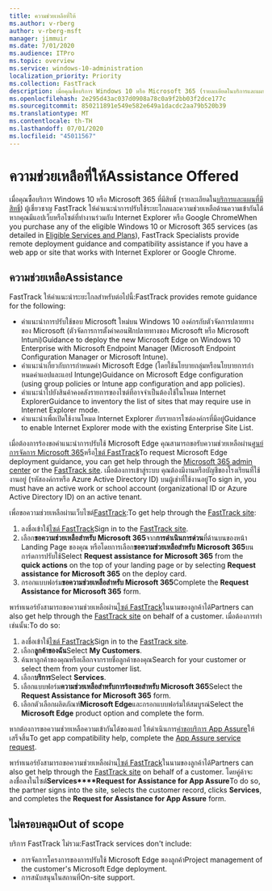 ```yaml
---
title: ความช่วยเหลือที่ให้
ms.author: v-rberg
author: v-rberg-msft
manager: jimmuir
ms.date: 7/01/2020
ms.audience: ITPro
ms.topic: overview
ms.service: windows-10-administration
localization_priority: Priority
ms.collection: FastTrack
description: เมื่อคุณซื้อบริการ Windows 10 หรือ Microsoft 365 (รายละเอียดในบริการและแผนที่มีสิทธิ์) FastTrack Specialists จะให้คําแนะนําการปรับใช้ระยะไกลและความช่วยเหลือด้านความเข้ากันได้หากคุณมีแอปเว็บหรือเว็บไซต์ที่ทํางานร่วมกับ Internet Explorer หรือ Google Chrome
ms.openlocfilehash: 2e295d43ac037d0908a78c0a9f2bb03f2dce177c
ms.sourcegitcommit: 850211891e549e582e649a1dacdc2aa79b520b39
ms.translationtype: MT
ms.contentlocale: th-TH
ms.lasthandoff: 07/01/2020
ms.locfileid: "45011567"
---
```

# <a name="assistance-offered"></a><span data-ttu-id="637aa-103">ความช่วยเหลือที่ให้</span><span class="sxs-lookup"><span data-stu-id="637aa-103">Assistance Offered</span></span>

<span data-ttu-id="637aa-104">เมื่อคุณซื้อบริการ Windows 10 หรือ Microsoft 365 ที่มีสิทธิ์ (รายละเอียดใน[บริการและแผนที่มีสิทธิ์](M365-eligible-services-and-plans.md)) ผู้เชี่ยวชาญ FastTrack ให้คําแนะนําการปรับใช้ระยะไกลและความช่วยเหลือด้านความเข้ากันได้หากคุณมีแอปเว็บหรือไซต์ที่ทํางานร่วมกับ Internet Explorer หรือ Google Chrome</span><span class="sxs-lookup"><span data-stu-id="637aa-104">When you purchase any of the eligible Windows 10 or Microsoft 365 services (as detailed in [Eligible Services and Plans](M365-eligible-services-and-plans.md)), FastTrack Specialists provide remote deployment guidance and compatibility assistance if you have a web app or site that works with Internet Explorer or Google Chrome.</span></span> 

## <a name="assistance"></a><span data-ttu-id="637aa-105">ความช่วยเหลือ</span><span class="sxs-lookup"><span data-stu-id="637aa-105">Assistance</span></span>

<span data-ttu-id="637aa-106">FastTrack ให้คําแนะนําระยะไกลสําหรับต่อไปนี้:</span><span class="sxs-lookup"><span data-stu-id="637aa-106">FastTrack provides remote guidance for the following:</span></span>
- <span data-ttu-id="637aa-107">คําแนะนําการปรับใช้ขอบ Microsoft ใหม่บน Windows 10 องค์กรกับตัวจัดการปลายทางของ Microsoft (ตัวจัดการการตั้งค่าคอนฟิกปลายทางของ Microsoft หรือ Microsoft Intuni)</span><span class="sxs-lookup"><span data-stu-id="637aa-107">Guidance to deploy the new Microsoft Edge on Windows 10 Enterprise with Microsoft Endpoint Manager (Microsoft Endpoint Configuration Manager or Microsoft Intune).</span></span>
- <span data-ttu-id="637aa-108">คําแนะนําเกี่ยวกับการกําหนดค่า Microsoft Edge (โดยใช้นโยบายกลุ่มหรือนโยบายการกําหนดค่าแอปและแอป Intunge)</span><span class="sxs-lookup"><span data-stu-id="637aa-108">Guidance on Microsoft Edge configuration (using group policies or Intune app configuration and app policies).</span></span>
- <span data-ttu-id="637aa-109">คําแนะนําไปยังสินค้าคงคลังรายการของไซต์ที่อาจจําเป็นต้องใช้ในโหมด Internet Explorer</span><span class="sxs-lookup"><span data-stu-id="637aa-109">Guidance to inventory the list of sites that may require use in Internet Explorer mode.</span></span>
- <span data-ttu-id="637aa-110">คําแนะนําเพื่อเปิดใช้งานโหมด Internet Explorer กับรายการไซต์องค์กรที่มีอยู่</span><span class="sxs-lookup"><span data-stu-id="637aa-110">Guidance to enable Internet Explorer mode with the existing Enterprise Site List.</span></span>

<span data-ttu-id="637aa-111">เมื่อต้องการร้องขอคําแนะนําการปรับใช้ Microsoft Edge คุณสามารถขอรับความช่วยเหลือผ่าน[ศูนย์การจัดการ Microsoft 365](https://go.microsoft.com/fwlink/?linkid=2032704)หรือ[ไซต์ FastTrack](https://go.microsoft.com/fwlink/?linkid=780698)</span><span class="sxs-lookup"><span data-stu-id="637aa-111">To request Microsoft Edge deployment guidance, you can get help through the [Microsoft 365 admin center](https://go.microsoft.com/fwlink/?linkid=2032704) or the [FastTrack site](https://go.microsoft.com/fwlink/?linkid=780698).</span></span> <span data-ttu-id="637aa-112">เมื่อต้องการเข้าสู่ระบบ คุณต้องมีงานหรือบัญชีของโรงเรียนที่ใช้งานอยู่ (รหัสองค์กรหรือ Azure Active Directory ID) บนผู้เช่าที่ใช้งานอยู่</span><span class="sxs-lookup"><span data-stu-id="637aa-112">To sign in, you must have an active work or school account (organizational ID or Azure Active Directory ID) on an active tenant.</span></span> 

<span data-ttu-id="637aa-113">เพื่อขอความช่วยเหลือผ่านเว็บไซต์[FastTrack](https://go.microsoft.com/fwlink/?linkid=780698):</span><span class="sxs-lookup"><span data-stu-id="637aa-113">To get help through the [FastTrack site](https://go.microsoft.com/fwlink/?linkid=780698):</span></span> 
1.    <span data-ttu-id="637aa-114">ลงชื่อเข้าใช้[ไซต์ FastTrack](https://go.microsoft.com/fwlink/?linkid=780698)</span><span class="sxs-lookup"><span data-stu-id="637aa-114">Sign in to the [FastTrack site](https://go.microsoft.com/fwlink/?linkid=780698).</span></span> 
2.    <span data-ttu-id="637aa-115">เลือก**ขอความช่วยเหลือสําหรับ Microsoft 365**จาก**การดําเนินการด่วน**ที่ด้านบนของหน้า Landing Page ของคุณ หรือโดยการเลือก**ขอความช่วยเหลือสําหรับ Microsoft 365**บนการ์ดการปรับใช้</span><span class="sxs-lookup"><span data-stu-id="637aa-115">Select **Request assistance for Microsoft 365** from the **quick actions** on the top of your landing page or by selecting **Request assistance for Microsoft 365** on the deploy card.</span></span>
3.    <span data-ttu-id="637aa-116">กรอกแบบฟอร์ม**ขอความช่วยเหลือสําหรับ Microsoft 365**</span><span class="sxs-lookup"><span data-stu-id="637aa-116">Complete the **Request Assistance for Microsoft 365** form.</span></span>
  
<span data-ttu-id="637aa-117">พาร์ทเนอร์ยังสามารถขอความช่วยเหลือผ่าน[ไซต์ FastTrack](https://go.microsoft.com/fwlink/?linkid=780698)ในนามของลูกค้าได้</span><span class="sxs-lookup"><span data-stu-id="637aa-117">Partners can also get help through the [FastTrack site](https://go.microsoft.com/fwlink/?linkid=780698) on behalf of a customer.</span></span> <span data-ttu-id="637aa-118">เมื่อต้องการทําเช่นนั้น:</span><span class="sxs-lookup"><span data-stu-id="637aa-118">To do so:</span></span>
1.    <span data-ttu-id="637aa-119">ลงชื่อเข้าใช้[ไซต์ FastTrack](https://go.microsoft.com/fwlink/?linkid=780698)</span><span class="sxs-lookup"><span data-stu-id="637aa-119">Sign in to the [FastTrack site](https://go.microsoft.com/fwlink/?linkid=780698).</span></span> 
2.    <span data-ttu-id="637aa-120">เลือก**ลูกค้าของฉัน**</span><span class="sxs-lookup"><span data-stu-id="637aa-120">Select **My Customers**.</span></span>
3.    <span data-ttu-id="637aa-121">ค้นหาลูกค้าของคุณหรือเลือกจากรายชื่อลูกค้าของคุณ</span><span class="sxs-lookup"><span data-stu-id="637aa-121">Search for your customer or select them from your customer list.</span></span>
4.    <span data-ttu-id="637aa-122">เลือก**บริการ**</span><span class="sxs-lookup"><span data-stu-id="637aa-122">Select **Services**.</span></span>
5.    <span data-ttu-id="637aa-123">เลือกแบบฟอร์ม**ความช่วยเหลือสําหรับการร้องขอสําหรับ Microsoft 365**</span><span class="sxs-lookup"><span data-stu-id="637aa-123">Select the **Request Assistance for Microsoft 365** form.</span></span>
6.    <span data-ttu-id="637aa-124">เลือกตัวเลือกผลิตภัณฑ์**Microsoft Edge**และกรอกแบบฟอร์มให้สมบูรณ์</span><span class="sxs-lookup"><span data-stu-id="637aa-124">Select the **Microsoft Edge** product option and complete the form.</span></span>
 
<span data-ttu-id="637aa-125">หากต้องการขอความช่วยเหลือความเข้ากันได้ของแอป ให้ดําเนินการ[คําขอบริการ App Assure](https://go.microsoft.com/fwlink/?linkid=2022721)ให้เสร็จสิ้น</span><span class="sxs-lookup"><span data-stu-id="637aa-125">To get app compatibility help, complete the [App Assure service request](https://go.microsoft.com/fwlink/?linkid=2022721).</span></span>

<span data-ttu-id="637aa-126">พาร์ทเนอร์ยังสามารถขอความช่วยเหลือผ่าน[ไซต์ FastTrack](https://go.microsoft.com/fwlink/?linkid=780698)ในนามของลูกค้าได้</span><span class="sxs-lookup"><span data-stu-id="637aa-126">Partners can also get help through the [FastTrack site](https://go.microsoft.com/fwlink/?linkid=780698) on behalf of a customer.</span></span> <span data-ttu-id="637aa-127">โดยคู่ค้าจะลงชื่อลงในไซต์**Services\*\*\*\*Request for Assistance for App Assure**</span><span class="sxs-lookup"><span data-stu-id="637aa-127">To do so, the partner signs into the site, selects the customer record, clicks **Services**, and completes the **Request for Assistance for App Assure** form.</span></span>

## <a name="out-of-scope"></a><span data-ttu-id="637aa-128">ไม่ครอบคลุม</span><span class="sxs-lookup"><span data-stu-id="637aa-128">Out of scope</span></span>

<span data-ttu-id="637aa-129">บริการ FastTrack ไม่รวม:</span><span class="sxs-lookup"><span data-stu-id="637aa-129">FastTrack services don't include:</span></span>
- <span data-ttu-id="637aa-130">การจัดการโครงการของการปรับใช้ Microsoft Edge ของลูกค้า</span><span class="sxs-lookup"><span data-stu-id="637aa-130">Project management of the customer's Microsoft Edge deployment.</span></span>
- <span data-ttu-id="637aa-131">การสนับสนุนในสถานที่</span><span class="sxs-lookup"><span data-stu-id="637aa-131">On-site support.</span></span>

